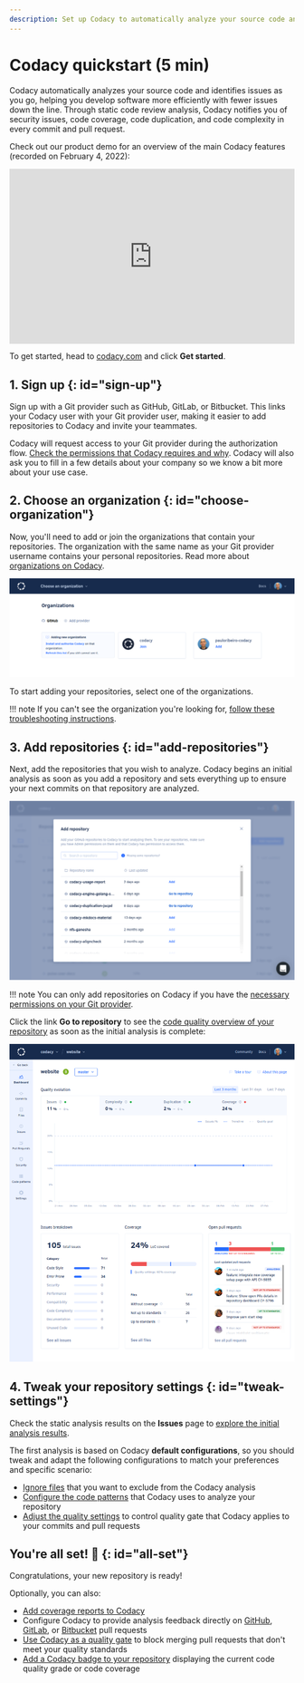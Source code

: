 ```yaml
---
description: Set up Codacy to automatically analyze your source code and identify issues as you go, helping you develop software more efficiently with fewer issues down the line. Codacy notifies you of security issues, code coverage, duplication, and complexity in every commit and pull request.
---
```


# Codacy quickstart (5 min)

Codacy automatically analyzes your source code and identifies issues as you go, helping you develop software more efficiently with fewer issues down the line. Through static code review analysis, Codacy notifies you of security issues, code coverage, code duplication, and code complexity in every commit and pull request.

Check out our product demo for an overview of the main Codacy features (recorded on February 4, 2022):

<div style="position: relative; padding-bottom: 61.224489795918366%; height: 0;"><iframe src="https://www.loom.com/embed/c1a408057e5c46eda4e3256eafae1f05" frameborder="0" webkitallowfullscreen mozallowfullscreen allowfullscreen style="position: absolute; top: 0; left: 0; width: 100%; height: 100%;"></iframe></div>

To get started, head to [<span class="skip-vale">codacy.com</span>](https://www.codacy.com/) and click **Get started**.

## 1. Sign up {: id="sign-up"}

Sign up with a Git provider such as GitHub, GitLab, or Bitbucket. This links your Codacy user with your Git provider user, making it easier to add repositories to Codacy and invite your teammates.

Codacy will request access to your Git provider during the authorization flow. [Check the permissions that Codacy requires and why](which-permissions-does-codacy-need-from-my-account.md). Codacy will also ask you to fill in a few details about your company so we know a bit more about your use case.

## 2. Choose an organization {: id="choose-organization"}

Now, you'll need to add or join the organizations that contain your repositories. The organization with the same name as your Git provider username contains your personal repositories. Read more about [organizations on Codacy](../organizations/what-are-synced-organizations.md).

![Choosing an organization](../organizations/images/organization-add.png)  

To start adding your repositories, select one of the organizations.

!!! note
    If you can't see the organization you're looking for, [follow these troubleshooting instructions](../faq/general/why-cant-i-see-my-organization.md).

## 3. Add repositories {: id="add-repositories"}

Next, add the repositories that you wish to analyze. Codacy begins an initial analysis as soon as you add a repository and sets everything up to ensure your next commits on that repository are analyzed.

![Adding repositories](../organizations/images/repositories-add.png)

!!! note
    You can only add repositories on Codacy if you have the [necessary permissions on your Git provider](../organizations/roles-and-permissions-for-synced-organizations.md).

Click the link **Go to repository** to see the [code quality overview of your repository](../repositories/repository-dashboard.md) as soon as the initial analysis is complete:

![Repository dashboard](../repositories/images/repository-dashboard.png)

## 4. Tweak your repository settings {: id="tweak-settings"}

 Check the static analysis results on the **Issues** page to [explore the initial analysis results](../repositories/issues.md).

 The first analysis is based on Codacy **default configurations**, so you should tweak and adapt the following configurations to match your preferences and specific scenario:

-   [Ignore files](../repositories-configure/ignoring-files.md) that you want to exclude from the Codacy analysis
-   [Configure the code patterns](../repositories-configure/configuring-code-patterns.md) that Codacy uses to analyze your repository
-   [Adjust the quality settings](../repositories-configure/adjusting-quality-settings.md) to control quality gate that Codacy applies to your commits and pull requests

## You're all set! 🎉 {: id="all-set"}

Congratulations, your new repository is ready!

Optionally, you can also:

-   [Add coverage reports to Codacy](../coverage-reporter/index.md)
-   Configure Codacy to provide analysis feedback directly on [GitHub](../repositories-configure/integrations/github-integration.md#configuring), [GitLab](../repositories-configure/integrations/gitlab-integration.md#configuring), or [Bitbucket](../repositories-configure/integrations/bitbucket-integration.md#configuring) pull requests
-   [Use Codacy as a quality gate](../faq/general/how-do-i-block-merging-prs-using-codacy-as-a-quality-gate.md) to block merging pull requests that don't meet your quality standards
-   [Add a Codacy badge to your repository](adding-a-codacy-badge.md) displaying the current code quality grade or code coverage
